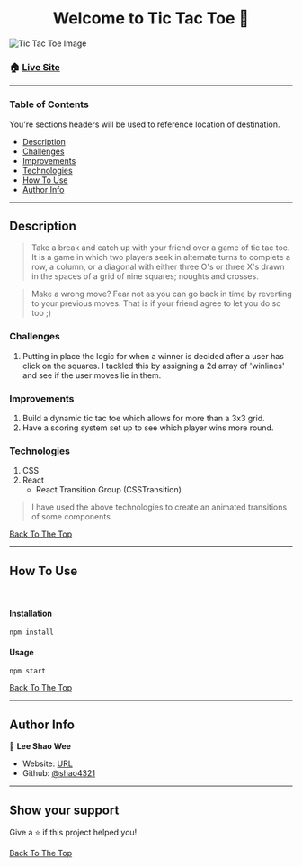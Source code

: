 <h1 align="center" id="top">Welcome to Tic Tac Toe 👋</h1>

![Tic Tac Toe Image](https://i.ibb.co/DpLLV08/ttt.png)

### 🏠 [Live Site](https://shaotictactoe.netlify.app/)

---

### Table of Contents

You're sections headers will be used to reference location of destination.

- [Description](#description)
- [Challenges](#challenges)
- [Improvements](#improvements)
- [Technologies](#technologies)
- [How To Use](#how-to-use)
- [Author Info](#author-info)

---

## Description

> Take a break and catch up with your friend over a game of tic tac toe. It is a game in which two players seek in alternate turns to complete a row, a column, or a diagonal with either three O's or three X's drawn in the spaces of a grid of nine squares; noughts and crosses.

> Make a wrong move? Fear not as you can go back in time by reverting to your previous moves. That is if your friend agree to let you do so too ;)

### Challenges

1. Putting in place the logic for when a winner is decided after a user has click on the squares. I tackled this by assigning a 2d array of 'winlines' and see if the user moves lie in them.

### Improvements

1. Build a dynamic tic tac toe which allows for more than a 3x3 grid.
2. Have a scoring system set up to see which player wins more round.

### Technologies

1. CSS
2. React
   - React Transition Group (CSSTransition)

> I have used the above technologies to create an animated transitions of some components.

[Back To The Top](#top)

---

## How To Use

<br/>

#### Installation

```
npm install
```

#### Usage

```
npm start
```

[Back To The Top](#top)

---

## Author Info

👤 **Lee Shao Wee**

- Website: [URL](https://leeshaowee.netlify.app/)
- Github: [@shao4321](https://github.com/shao4321)

---

## Show your support

Give a ⭐️ if this project helped you!

[Back To The Top](#top)
